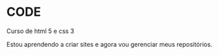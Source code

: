# CODE
 Curso de html 5 e css 3

Estou aprendendo a criar sites e agora vou gerenciar meus repositórios.